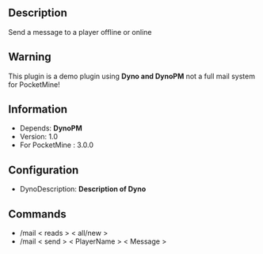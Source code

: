 ## Description
Send a message to a player offline or online 

## Warning
This plugin is a demo plugin using __Dyno and DynoPM__ not a full mail system for PocketMine!

## Information
* Depends: __DynoPM__
* Version: 1.0
* For PocketMine :  3.0.0

## Configuration

* DynoDescription: __Description of Dyno__

## Commands

* /mail < reads > < all/new > 
* /mail < send > < PlayerName > < Message >

